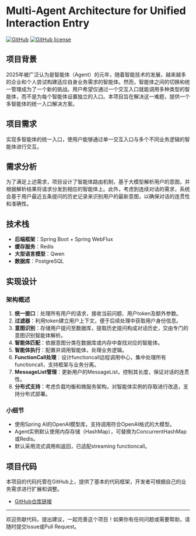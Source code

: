 # Multi-Agent Architecture for Unified Interaction Entry

[![GitHub](https://img.shields.io/github/stars/CoderSJX/multi-agent-arch?style=social)](https://github.com/CoderSJX/multi-agent-arch)
[![GitHub license](https://img.shields.io/github/license/CoderSJX/multi-agent-arch)](https://github.com/CoderSJX/multi-agent-arch/blob/main/LICENSE)

## 项目背景

2025年被广泛认为是智能体（Agent）的元年，随着智能技术的发展，越来越多的企业和个人尝试构建适应自身业务需求的智能体。然而，智能体之间的切换和统一管理成为了一个新的挑战。用户希望仅通过一个交互入口就能调用多种类型的智能体，而不是为每个智能体设置独立的入口。本项目旨在解决这一难题，提供一个多智能体的统一入口解决方案。

## 项目需求

实现多智能体的统一入口，使用户能够通过单一交互入口与多个不同业务逻辑的智能体进行交互。

## 需求分析

为了满足上述需求，项目设计了智能体路由机制，基于大模型解析用户的意图，并根据解析结果将请求分发到相应的智能体上。此外，考虑到连续对话的需求，系统会基于用户最近五条提问的历史记录来识别用户的最新意图，以确保对话的连贯性和准确性。

## 技术栈

- **后端框架**：Spring Boot + Spring WebFlux
- **缓存服务**：Redis
- **大型语言模型**：Qwen
- **数据库**：PostgreSQL
## 实现设计

### 架构概述

1. **统一接口**：处理所有用户的请求，接收当前问题、用户token及额外参数。
2. **过滤器**：利用token建立用户上下文，便于后续处理中获取用户身份信息。
3. **意图识别**：存储用户提问至数据库，提取历史提问构成对话历史，交由专门的意图识别智能体解析。
4. **智能体匹配**：依据意图分类在数据库或内存中查找对应的智能体。
5. **智能体执行**：配置并调用智能体，处理业务逻辑。
6. **FunctionCall处理**：设计functioncall远程调用中心，集中处理所有functioncall，支持框架与业务分离。
7. **MessageList管理**：更新用户的MessageList，控制其长度，保证对话的连贯性。
8. **分布式支持**：考虑负载均衡和微服务架构，对智能体实例的存取进行改造，支持分布式部署。

### 小细节

- 使用Spring AI的OpenAI模型库，支持调用符合OpenAI格式的大模型。
- Agent实例默认使用内存存储（HashMap），可替换为ConcurrentHashMap或Redis。
- 默认采用流式调用和返回，已适配streaming functioncall。

## 项目代码

本项目的代码托管在GitHub上，提供了基本的代码框架，开发者可根据自己的业务需求进行扩展和调整。

- [GitHub仓库链接](https://github.com/CoderSJX/multi-agent-arch)

---

欢迎贡献代码，提出建议，一起完善这个项目！如果你有任何问题或需要帮助，请随时提交Issue或Pull Request。